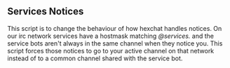 ## Services Notices
This script is to change the behaviour of how hexchat handles notices.
On our irc network services have a hostmask matching *@services.* and the service bots aren't always in the same channel when they notice you. This script forces those notices to go to your active channel on that network instead of to a common channel shared with the service bot.
